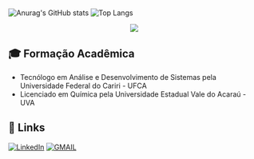 ###
![Anurag's GitHub stats](https://github-readme-stats.vercel.app/api?username=fcoeliesio&show_icons=true&theme=transparent)
![Top Langs](https://github-readme-stats.vercel.app/api/top-langs/?username=fcoeliesio&layout=compact)

<p align="center">
  <a href="https://skillicons.dev">
    <img src="https://skillicons.dev/icons?i=linux,python,java,bash,c,figma" />
  </a>
</p>

## 🎓 Formação Acadêmica
- Tecnólogo em Análise e Desenvolvimento de Sistemas pela Universidade Federal do Cariri - UFCA
- Licenciado em Química pela Universidade Estadual Vale do Acaraú - UVA

## 🔗 Links 
[![LinkedIn](https://img.shields.io/badge/linkedin-%230077B5.svg?style=for-the-badge&logo=linkedin&logoColor=white)](https://www.linkedin.com/in/fcoeliesio/)
[![GMAIL](https://img.shields.io/badge/-Gmail-%23333?style=for-the-badge&logo=gmail&logoColor=white)](mailto:fcoeliesio@gmail.com)


